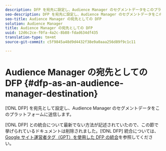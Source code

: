 ```yaml
---
description: DFP を宛先に設定し、Audience Manager のセグメントデータをこのプラットフォームに送信します。
seo-description: DFP を宛先に設定し、Audience Manager のセグメントデータをこのプラットフォームに送信します。
seo-title: Audience Manager の宛先としての DFP
solution: Audience Manager
title: Audience Manager の宛先としての DFP
uuid: 12d6c2ce-f0fa-4a2c-8b88-fdad634df435
translation-type: tm+mt
source-git-commit: c5f9845a48d9d4432f38e9a0aaa256d89f9c1c11

---
```



# Audience Manager の宛先としての DFP {#dfp-as-an-audience-manager-destination}

[!DNL DFP] を宛先として設定し、Audience Manager のセグメントデータをこのプラットフォームに送信します。

[!DNL DFP] との統合について最新でない方法が記述されていたので、この節で挙げられているドキュメントは削除されました。[!DNL DFP] 統合については、[Google サイト運営者タグ（GPT）を使用した DFP の統合](../integration/gpt-aam-destination/gpt-aam-requirements.md)を参照してください。
